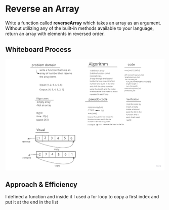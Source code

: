 # Reverse an Array

Write a function called **reverseArray** which takes an array as an argument. Without utilizing any of the built-in methods available to your language, return an array with elements in reversed order.

## Whiteboard Process

![whiteboard](./array-reverse.jpg)


## Approach & Efficiency
I defined a function and inside it I used a for loop to copy a first index and put it at the end in the list

